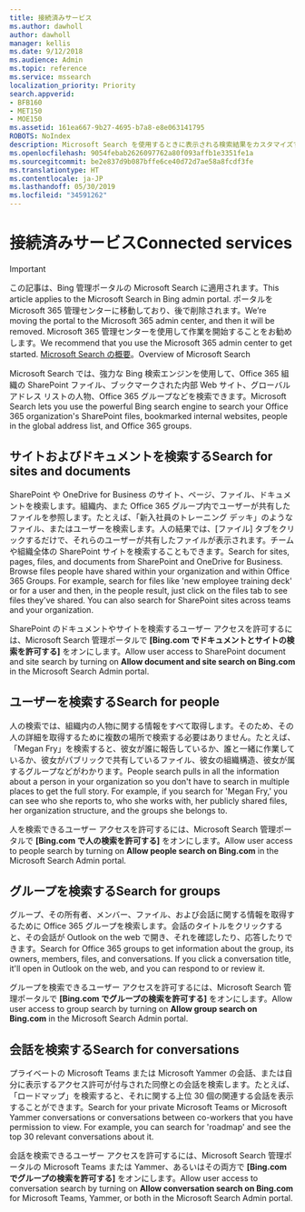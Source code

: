 ```yaml
---
title: 接続済みサービス
ms.author: dawholl
author: dawholl
manager: kellis
ms.date: 9/12/2018
ms.audience: Admin
ms.topic: reference
ms.service: mssearch
localization_priority: Priority
search.appverid:
- BFB160
- MET150
- MOE150
ms.assetid: 161ea667-9b27-4695-b7a8-e8e063141795
ROBOTS: NoIndex
description: Microsoft Search を使用するときに表示される検索結果をカスタマイズする方法について説明します。
ms.openlocfilehash: 9054febab2626097762a80f093affb1e3351fe1a
ms.sourcegitcommit: be2e837d9b087bffe6ce40d72d7ae58a8fcdf3fe
ms.translationtype: HT
ms.contentlocale: ja-JP
ms.lasthandoff: 05/30/2019
ms.locfileid: "34591262"
---
```

# <a name="connected-services"></a><span data-ttu-id="6cf43-103">接続済みサービス</span><span class="sxs-lookup"><span data-stu-id="6cf43-103">Connected services</span></span>

> [!IMPORTANT]
> <span data-ttu-id="6cf43-104">この記事は、Bing 管理ポータルの Microsoft Search に適用されます。</span><span class="sxs-lookup"><span data-stu-id="6cf43-104">This article applies to the Microsoft Search in Bing admin portal.</span></span> <span data-ttu-id="6cf43-105">ポータルを Microsoft 365 管理センターに移動しており、後で削除されます。</span><span class="sxs-lookup"><span data-stu-id="6cf43-105">We’re moving the portal to the Microsoft 365 admin center, and then it will be removed.</span></span> <span data-ttu-id="6cf43-106">Microsoft 365 管理センターを使用して作業を開始することをお勧めします。</span><span class="sxs-lookup"><span data-stu-id="6cf43-106">We recommend that you use the Microsoft 365 admin center to get started.</span></span> <span data-ttu-id="6cf43-107">[Microsoft Search の概要](overview-microsoft-search.md)。</span><span class="sxs-lookup"><span data-stu-id="6cf43-107">Overview of Microsoft Search</span></span>
     
     
<span data-ttu-id="6cf43-108">Microsoft Search では、強力な Bing 検索エンジンを使用して、Office 365 組織の SharePoint ファイル、ブックマークされた内部 Web サイト、グローバル アドレス リストの人物、Office 365 グループなどを検索できます。</span><span class="sxs-lookup"><span data-stu-id="6cf43-108">Microsoft Search lets you use the powerful Bing search engine to search your Office 365 organization's SharePoint files, bookmarked internal websites, people in the global address list, and Office 365 groups.</span></span>
  
## <a name="search-for-sites-and-documents"></a><span data-ttu-id="6cf43-109">サイトおよびドキュメントを検索する</span><span class="sxs-lookup"><span data-stu-id="6cf43-109">Search for sites and documents</span></span>

<span data-ttu-id="6cf43-p102">SharePoint や OneDrive for Business のサイト、ページ、ファイル、ドキュメントを検索します。組織内、また Office 365 グループ内でユーザーが共有したファイルを参照します。たとえば、「新入社員のトレーニング デッキ」のようなファイル、またはユーザーを検索します。人の結果では、[ファイル] タブをクリックするだけで、それらのユーザーが共有したファイルが表示されます。チームや組織全体の SharePoint サイトを検索することもできます。</span><span class="sxs-lookup"><span data-stu-id="6cf43-p102">Search for sites, pages, files, and documents from SharePoint and OneDrive for Business. Browse files people have shared within your organization and within Office 365 Groups. For example, search for files like 'new employee training deck' or for a user and then, in the people result, just click on the files tab to see files they've shared. You can also search for SharePoint sites across teams and your organization.</span></span>
  
<span data-ttu-id="6cf43-114">SharePoint のドキュメントやサイトを検索するユーザー アクセスを許可するには、Microsoft Search 管理ポータルで **[Bing.com でドキュメントとサイトの検索を許可する]** をオンにします。</span><span class="sxs-lookup"><span data-stu-id="6cf43-114">Allow user access to SharePoint document and site search by turning on **Allow document and site search on Bing.com** in the Microsoft Search Admin portal.</span></span> 
  
## <a name="search-for-people"></a><span data-ttu-id="6cf43-115">ユーザーを検索する</span><span class="sxs-lookup"><span data-stu-id="6cf43-115">Search for people</span></span>

<span data-ttu-id="6cf43-p103">人の検索では、組織内の人物に関する情報をすべて取得します。そのため、その人の詳細を取得するために複数の場所で検索する必要はありません。たとえば、「Megan Fry」を検索すると、彼女が誰に報告しているか、誰と一緒に作業しているか、彼女がパブリックで共有しているファイル、彼女の組織構造、彼女が属するグループなどがわかります。</span><span class="sxs-lookup"><span data-stu-id="6cf43-p103">People search pulls in all the information about a person in your organization so you don't have to search in multiple places to get the full story. For example, if you search for 'Megan Fry,' you can see who she reports to, who she works with, her publicly shared files, her organization structure, and the groups she belongs to.</span></span>
  
<span data-ttu-id="6cf43-118">人を検索できるユーザー アクセスを許可するには、Microsoft Search 管理ポータルで **[Bing.com で人の検索を許可する]** をオンにします。</span><span class="sxs-lookup"><span data-stu-id="6cf43-118">Allow user access to people search by turning on **Allow people search on Bing.com** in the Microsoft Search Admin portal.</span></span> 
  
## <a name="search-for-groups"></a><span data-ttu-id="6cf43-119">グループを検索する</span><span class="sxs-lookup"><span data-stu-id="6cf43-119">Search for groups</span></span>

<span data-ttu-id="6cf43-p104">グループ、その所有者、メンバー、ファイル、および会話に関する情報を取得するために Office 365 グループを検索します。会話のタイトルをクリックすると、その会話が Outlook on the web で開き、それを確認したり、応答したりできます。</span><span class="sxs-lookup"><span data-stu-id="6cf43-p104">Search for Office 365 groups to get information about the group, its owners, members, files, and conversations. If you click a conversation title, it'll open in Outlook on the web, and you can respond to or review it.</span></span>
  
<span data-ttu-id="6cf43-122">グループを検索できるユーザー アクセスを許可するには、Microsoft Search 管理ポータルで **[Bing.com でグループの検索を許可する]** をオンにします。</span><span class="sxs-lookup"><span data-stu-id="6cf43-122">Allow user access to group search by turning on **Allow group search on Bing.com** in the Microsoft Search Admin portal.</span></span> 
  
## <a name="search-for-conversations"></a><span data-ttu-id="6cf43-123">会話を検索する</span><span class="sxs-lookup"><span data-stu-id="6cf43-123">Search for conversations</span></span>

<span data-ttu-id="6cf43-p105">プライベートの Microsoft Teams または Microsoft Yammer の会話、または自分に表示するアクセス許可が付与された同僚との会話を検索します。たとえば、「ロードマップ」を検索すると、それに関する上位 30 個の関連する会話を表示することができます。</span><span class="sxs-lookup"><span data-stu-id="6cf43-p105">Search for your private Microsoft Teams or Microsoft Yammer conversations or conversations between co-workers that you have permission to view. For example, you can search for 'roadmap' and see the top 30 relevant conversations about it.</span></span>
  
<span data-ttu-id="6cf43-126">会話を検索できるユーザー アクセスを許可するには、Microsoft Search 管理ポータルの Microsoft Teams または Yammer、あるいはその両方で **[Bing.com でグループの検索を許可する]** をオンにします。</span><span class="sxs-lookup"><span data-stu-id="6cf43-126">Allow user access to conversation search by turning on **Allow conversation search on Bing.com** for Microsoft Teams, Yammer, or both in the Microsoft Search Admin portal.</span></span> 

  

